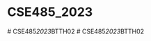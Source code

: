 # CSE485_2023
#   C S E 4 8 5 _ 2 0 2 3 _ B T T H 0 2  
 #   C S E 4 8 5 _ 2 0 2 3 _ B T T H 0 2  
 